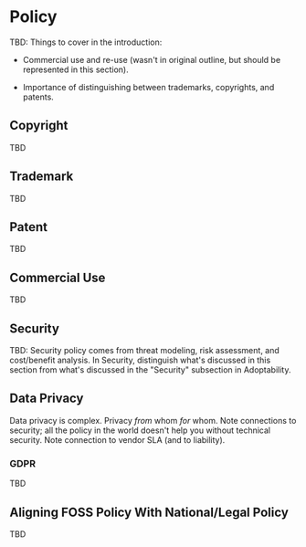 # Policy

TBD: Things to cover in the introduction:

  - Commercial use and re-use (wasn't in original outline, but should
    be represented in this section).

  - Importance of distinguishing between trademarks, copyrights, and
    patents.

## Copyright

TBD

## Trademark

TBD

## Patent

TBD

## Commercial Use

TBD

## Security

TBD: Security policy comes from threat modeling, risk assessment, and
cost/benefit analysis.  In Security, distinguish what's discussed in
this section from what's discussed in the "Security" subsection in
Adoptability.

## Data Privacy

Data privacy is complex.  Privacy *from* whom *for* whom.  Note
connections to security; all the policy in the world doesn't help you
without technical security.  Note connection to vendor SLA (and to
liability).

### GDPR

TBD

## Aligning FOSS Policy With National/Legal Policy

TBD
